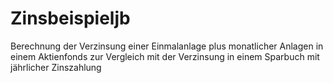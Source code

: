# Zinsbeispieljb
Berechnung der Verzinsung einer Einmalanlage plus monatlicher Anlagen in einem Aktienfonds zur Vergleich mit der Verzinsung in einem Sparbuch mit jährlicher Zinszahlung
